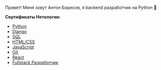 Привет! Меня зовут Антон Борисов, я backend разработчик на Python 👋




**Сертификаты Нетологии:**
- [Python](https://github.com/b0ris0vant0n/b0ris0vant0n/blob/main/certificates/certificate%20Py.pdf)
- [Django](https://github.com/b0ris0vant0n/b0ris0vant0n/blob/main/certificates/certificate%20django.pdf)
- [SQL](https://github.com/b0ris0vant0n/b0ris0vant0n/blob/main/certificates/certificate%20sql.pdf)
- [HTML/CSS](https://github.com/b0ris0vant0n/b0ris0vant0n/blob/main/certificates/certificate%20html.pdf)
- [JavaScript](https://github.com/b0ris0vant0n/b0ris0vant0n/blob/main/certificates/certificate%20JS.pdf)
- [Git](https://github.com/b0ris0vant0n/b0ris0vant0n/blob/main/certificates/certificate%20git.pdf)
- [React](https://github.com/b0ris0vant0n/b0ris0vant0n/blob/main/certificates/certificate%20React.pdf)
- [Fullstack Разработчик](https://github.com/b0ris0vant0n/b0ris0vant0n/blob/main/certificates/certificate.pdf)


<!--
**b0ris0vant0n/b0ris0vant0n** is a ✨ _special_ ✨ repository because its `README.md` (this file) appears on your GitHub profile.

Here are some ideas to get you started:

- 🔭 I’m currently working on ...
- 🌱 I’m currently learning ...
- 👯 I’m looking to collaborate on ...
- 🤔 I’m looking for help with ...
- 💬 Ask me about ...
- 📫 How to reach me: ...
- 😄 Pronouns: ...
- ⚡ Fun fact: ...
-->
